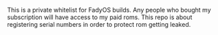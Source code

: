 This is a private whitelist for FadyOS builds. Any people who bought my subscription will have access to my paid roms. This repo is about registering serial numbers in order to protect rom getting leaked.
